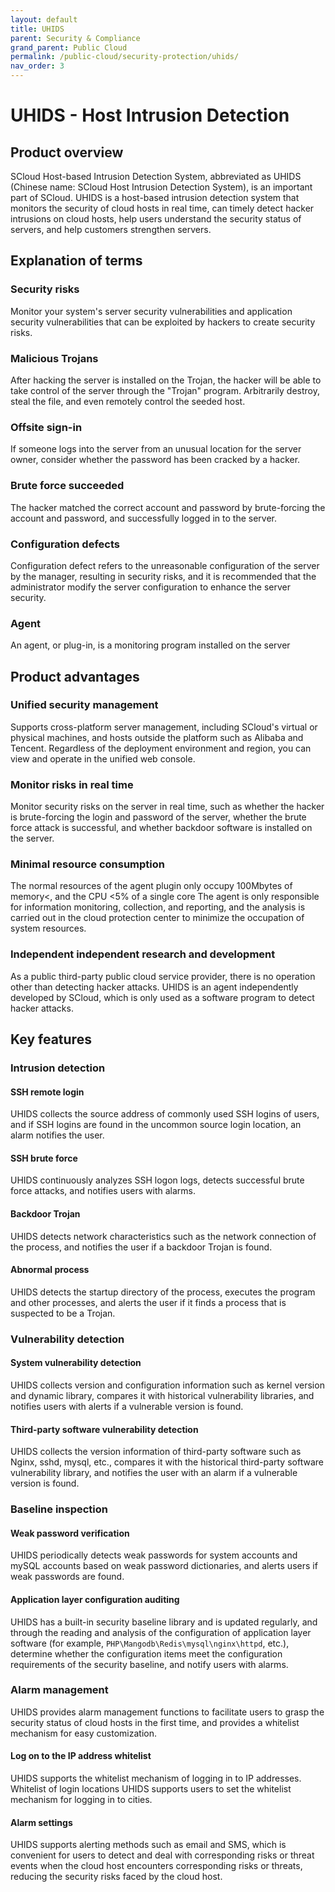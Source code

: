 ```yaml
---
layout: default
title: UHIDS
parent: Security & Compliance
grand_parent: Public Cloud
permalink: /public-cloud/security-protection/uhids/
nav_order: 3
---
```

# UHIDS - Host Intrusion Detection
## Product overview
SCloud Host-based Intrusion Detection System, abbreviated as UHIDS (Chinese name: SCloud Host Intrusion Detection System), is an important part of SCloud. UHIDS is a host-based intrusion detection system that monitors the security of cloud hosts in real time, can timely detect hacker intrusions on cloud hosts, help users understand the security status of servers, and help customers strengthen servers.

## Explanation of terms
### Security risks
Monitor your system's server security vulnerabilities and application security vulnerabilities that can be exploited by hackers to create security risks.
### Malicious Trojans
After hacking the server is installed on the Trojan, the hacker will be able to take control of the server through the "Trojan" program. Arbitrarily destroy, steal the file, and even remotely control the seeded host.
### Offsite sign-in
If someone logs into the server from an unusual location for the server owner, consider whether the password has been cracked by a hacker.
### Brute force succeeded
The hacker matched the correct account and password by brute-forcing the account and password, and successfully logged in to the server.
### Configuration defects
Configuration defect refers to the unreasonable configuration of the server by the manager, resulting in security risks, and it is recommended that the administrator modify the server configuration to enhance the server security.
### Agent
An agent, or plug-in, is a monitoring program installed on the server

## Product advantages
### Unified security management
Supports cross-platform server management, including SCloud's virtual or physical machines, and hosts outside the platform such as Alibaba and Tencent. Regardless of the deployment environment and region, you can view and operate in the unified web console.
### Monitor risks in real time
Monitor security risks on the server in real time, such as whether the hacker is brute-forcing the login and password of the server, whether the brute force attack is successful, and whether backdoor software is installed on the server.
### Minimal resource consumption
The normal resources of the agent plugin only occupy 100Mbytes of memory<, and the CPU <5% of a single core
The agent is only responsible for information monitoring, collection, and reporting, and the analysis is carried out in the cloud protection center to minimize the occupation of system resources.
### Independent independent research and development
As a public third-party public cloud service provider, there is no operation other than detecting hacker attacks. UHIDS is an agent independently developed by SCloud, which is only used as a software program to detect hacker attacks.

## Key features
### Intrusion detection
#### SSH remote login
UHIDS collects the source address of commonly used SSH logins of users, and if SSH logins are found in the uncommon source login location, an alarm notifies the user.
#### SSH brute force
UHIDS continuously analyzes SSH logon logs, detects successful brute force attacks, and notifies users with alarms.
#### Backdoor Trojan
UHIDS detects network characteristics such as the network connection of the process, and notifies the user if a backdoor Trojan is found.
#### Abnormal process
UHIDS detects the startup directory of the process, executes the program and other processes, and alerts the user if it finds a process that is suspected to be a Trojan.
### Vulnerability detection
#### System vulnerability detection
UHIDS collects version and configuration information such as kernel version and dynamic library, compares it with historical vulnerability libraries, and notifies users with alerts if a vulnerable version is found.
#### Third-party software vulnerability detection
UHIDS collects the version information of third-party software such as Nginx, sshd, mysql, etc., compares it with the historical third-party software vulnerability library, and notifies the user with an alarm if a vulnerable version is found.
### Baseline inspection
#### Weak password verification
UHIDS periodically detects weak passwords for system accounts and mySQL accounts based on weak password dictionaries, and alerts users if weak passwords are found.
#### Application layer configuration auditing
UHIDS has a built-in security baseline library and is updated regularly, and through the reading and analysis of the configuration of application layer software (for example, `PHP\Mangodb\Redis\mysql\nginx\httpd`, etc.), determine whether the configuration items meet the configuration requirements of the security baseline, and notify users with alarms.
### Alarm management
UHIDS provides alarm management functions to facilitate users to grasp the security status of cloud hosts in the first time, and provides a whitelist mechanism for easy customization.
#### Log on to the IP address whitelist
UHIDS supports the whitelist mechanism of logging in to IP addresses.
Whitelist of login locations
UHIDS supports users to set the whitelist mechanism for logging in to cities.
#### Alarm settings
UHIDS supports alerting methods such as email and SMS, which is convenient for users to detect and deal with corresponding risks or threat events when the cloud host encounters corresponding risks or threats, reducing the security risks faced by the cloud host.
